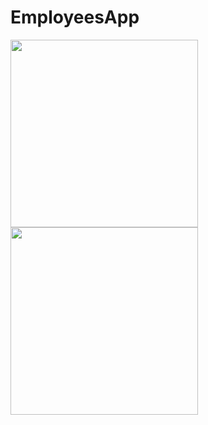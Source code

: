 # EmployeesApp

<image src="Screenshots/ListView.png" width=300>    <image src="Screenshots/Detail View.png" width=300>
